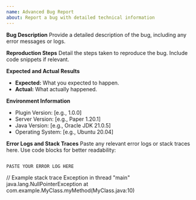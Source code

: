 ```yaml
---
name: Advanced Bug Report
about: Report a bug with detailed technical information
---
```


<!-- Please refer to our [Bug Reporting Guide](https://github.com/mazeymoos0022/EstrocordPlugin/CONTRIBUTING.md) before submitting an issue. -->


**Bug Description**
Provide a detailed description of the bug, including any error messages or logs.

**Reproduction Steps**
Detail the steps taken to reproduce the bug. Include code snippets if relevant.

**Expected and Actual Results**
- **Expected:** What you expected to happen.
- **Actual:** What actually happened.

**Environment Information**
- Plugin Version: [e.g., 1.0.0] 
- Server Version: [e.g., Paper 1.20.1]
- Java Version: [e.g., Oracle JDK 21.0.5]
- Operating System: [e.g., Ubuntu 20.04]

**Error Logs and Stack Traces**
Paste any relevant error logs or stack traces here. Use code blocks for better readability:
```

PASTE YOUR ERROR LOG HERE

```
// Example stack trace
Exception in thread "main" java.lang.NullPointerException
    at com.example.MyClass.myMethod(MyClass.java:10)
